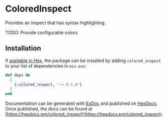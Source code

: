 # ColoredInspect

Provides an inspect that has syntax highlighting.

TODO: Provide configurable colors

## Installation

If [available in Hex](https://hex.pm/docs/publish), the package can be installed
by adding `colored_inspect` to your list of dependencies in `mix.exs`:

```elixir
def deps do
  [
    {:colored_inspect, "~> 0.1.0"}
  ]
end
```

Documentation can be generated with [ExDoc](https://github.com/elixir-lang/ex_doc)
and published on [HexDocs](https://hexdocs.pm). Once published, the docs can
be found at [https://hexdocs.pm/colored_inspect](https://hexdocs.pm/colored_inspect).

